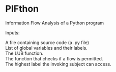 # PIFthon
Information Flow Analysis of a Python program

Inputs:

A file containing source code (a .py file)  
List of global variables and their labels.  
The LUB function.  
The function that checks if a flow is permitted.  
The highest label the invoking subject can access.  
